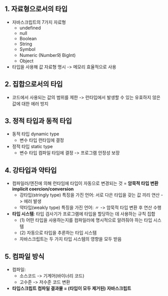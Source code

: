 ## 1. 자료형으로서의 타입

- 자바스크립트의 7가지 자료형
  - undefined
  - null
  - Boolean
  - String
  - Symbol
  - Numeric (Number와 BigInt)
  - Object
- 타입을 사용해 값 자료형 명시 -> 메모리 효율적으로 사용

## 2. 집합으로서의 타입

- 코드에서 사용되는 값의 범위를 제한 -> 런타입에서 발생할 수 있는 유효하지 않은 값에 대한 에러 방지

## 3. 정적 타입과 동적 타입

- 동적 타입 dynamic type
  - 변수 타입 런타임에 결정
- 정적 타입 static type
  - 변수 타입 컴파일 타임에 결정 -> 프로그램 안정성 보장

## 4. 강타입과 약타입

- 컴파일러/엔진에 의해 런타임에 타입이 자동으로 변경되는 것 = **암묵적 타입 변환 implicit coercion/conversion**
  - 강타입(stringly type) 특징을 가진 언어: 서로 다은 타입을 갖는 값 끼리 연산 -> 에러 발생
  - 약타입(weakly type) 특징을 가진 언어: 〃 -> 암묵적 타입 변환 후 연산 수행
- **타입 시스템**: 타입 검사기가 프로그램에 타입을 할당하는 데 사용하는 규칙 집합
  - (1) 어떤 타입을 사용하는지를 컴파일러에 명시적으로 알려줘야 하는 타입 시스템
  - (2) 자동으로 타입을 추론하는 타입 시스템
  - 자바스크립트는 두 가지 타입 시스템의 영향을 모두 받음

## 5. 컴파일 방식

- 컴파일:
  - 소스코드 -> 기계어(바이너리 코드)
  - 고수준 -> 저수준 코드 변환
- **타입스크립트 컴파일 결과물 = (타입이 모두 제거된) 자바스크립트**
